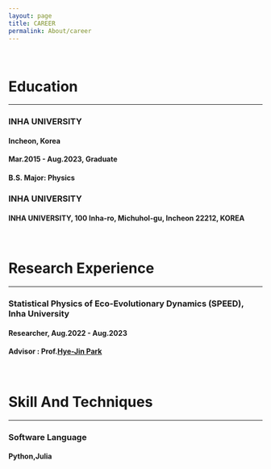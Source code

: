 ```yaml
---
layout: page
title: CAREER
permalink: About/career
---
```



<br/>

# Education
<hr>

### INHA UNIVERSITY
#### Incheon, Korea
#### Mar.2015 - Aug.2023, Graduate
#### B.S. Major: Physics 
  
  
### INHA UNIVERSITY
#### INHA UNIVERSITY, 100 Inha-ro, Michuhol-gu, Incheon 22212, KOREA


<br/>

# Research Experience

<hr>

###  Statistical Physics of Eco-Evolutionary Dynamics (SPEED), Inha University
#### Researcher, Aug.2022 - Aug.2023
#### Advisor : Prof.[Hye-Jin Park](https://hjpark.me)

<br/>

# Skill And Techniques

<hr>

### Software Language
####  Python,Julia


<br/>
